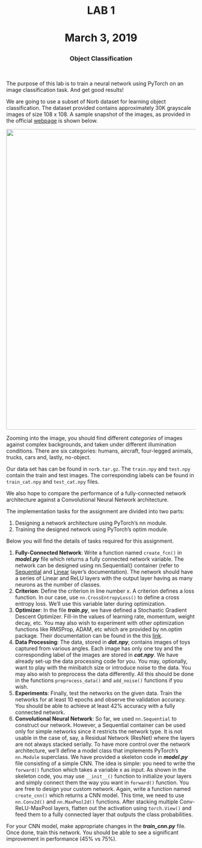 <!DOCTYPE html>
<html>

<body class="stackedit">
  <div class="stackedit__html"><h1 id="lab-1"><p align="center">LAB 1</p></h1>
    <h1 id="march-03-2020"><p align="center">March 3, 2019</p></h1>
    <h3 id="problem"><p align="center">Object Classification</p></h3>
    <br>
<p>The purpose of this lab is to train a neural network using PyTorch
  on an image classification task. And get good results!

<p> We are going to use a subset of Norb dataset for learning object
  classification. The dataset provided contains approximately 30K
  grayscale images of size 108 x 108. A sample snapshot of the images,
  as provided in the official <a
  href="https://cs.nyu.edu/~yann/research/norb/">webpage</a> is shown
  below. 
<div align="center">
    <img src="https://cs.nyu.edu/~yann/research/norb/jitt-clutt-train-12x4-large.png"
    width=800px /> 
</div>

<p> Zooming into the image, you should find different
  <i>categories</i> of images against complex backgrounds, and taken
  under different illumination conditions. There are six categories:
  humans, aircraft, four-legged animals, trucks, cars and, lastly,
  no-object.

<p> Our data set has can be found in <code>norb.tar.gz</code>. The
  <code>train.npy</code> and <code>test.npy</code> contain the train
  and test images. The corresponding labels can be found in
  <code>train_cat.npy</code> and <code>test_cat.npy</code> files.
  

<p> We also hope
  to compare the performance of a fully-connected network architecture
  against a Convolutional Neural Network architecture.</p> 
<p>The implementation tasks for the assignment are divided into two parts:</p>
<ol>
<li>Designing a network architecture using PyTorch’s nn module.</li>
<li>Training the designed network using PyTorch’s optim module.</li>
</ol>

<p>Below you will find the details of tasks required for this assignment.</p>
<ol>
<li><strong>Fully-Connected Network</strong>: Write a function named <code>create_fcn()</code> in <em><strong>model.py</strong></em> file which returns a fully connected network variable. The network can be designed using nn.Sequential() container (refer to <a href="https://pytorch.org/docs/stable/nn.html#sequential">Sequential</a> and <a href="https://pytorch.org/docs/stable/nn.html#linear">Linear</a> layer’s documentation). The network should have a series of Linear and ReLU layers with the output layer having as many neurons as the number of classes.<br></li>
<li><strong>Criterion</strong>: Define the criterion in line number x. A criterion defines a loss function. In our case, use <code>nn.CrossEntropyLoss()</code> to define a cross entropy loss. We’ll use this variable later during optimization.<br></li>
<li><strong>Optimizer</strong>: In the file <em><strong>train.py</strong></em>, we have defined a Stochastic Gradient Descent Optimizer. Fill-in the values of learning rate, momentum, weight decay, etc. You may also wish to experiment with other optimization functions like RMSProp, ADAM, etc which are provided by nn.optim package. Their documentation can be found in the this <a href="https://pytorch.org/docs/stable/optim.html">link</a>.<br></li>
<li><strong>Data Processing</strong>: The data, stored in <em><strong>dat.npy</strong></em>, contains images of toys captured from various angles. Each image has only one toy and the corresponding label of the images are stored in <em><strong>cat.npy</strong></em>. We have already set-up the data processing code for you. You may, optionally, want to play with the minibatch size or introduce noise to the data. You may also wish to preprocess the data differently. All this should be done in the functions <code>preprocess_data()</code> and <code>add_noise()</code> functions if you wish.<br></li>
<li><strong>Experiments</strong>: Finally, test the networks on the given data. Train the networks for at least 10 epochs and observe the validation accuracy. You should be able to achieve at least 42% accuracy with a fully connected network.<br></li>
<li><strong>Convolutional Neural Network</strong>: So far, we used <code>nn.Sequential</code> to construct our network. However, a Sequential container can be used only for simple networks since it restricts the network type. It is not usable in the case of, say, a Residual Network (ResNet) where the layers are not always stacked serially. To have more control over the network architecture, we’ll define a model class that implements PyTorch’s <code>nn.Module</code> superclass. We have provided a skeleton code in <em><strong>model.py</strong></em> file consisting of a simple CNN. The idea is simple: you need to write the <code>forward()</code> function which takes a variable x as input. As shown in the skeleton code, you may use <code>__init__()</code> function to initialize your layers and simply connect them the way you want in <code>forward()</code> function.  You are free to design your custom network. Again, write a function named <code>create_cnn()</code> which returns a CNN model. This time, we need to use <code>nn.Conv2d()</code> and <code>nn.MaxPool2d()</code> functions. After stacking multiple Conv-ReLU-MaxPool layers, flatten out the activation using <code>torch.View()</code> and feed them to a fully connected layer that outputs the class probabilities.</li>
</ol>
    <p>For your CNN model, make appropriate changes in the <strong><em>train_cnn.py</em></strong> file. Once done, train this network. You should be able to see a significant improvement in performance (45% vs 75%).</p>
</div>
</body>

</html>
